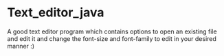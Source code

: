 # Text_editor_java
A good text editor program which contains options to open an existing file and edit it and change the font-size and font-family to edit in your desired manner :)
